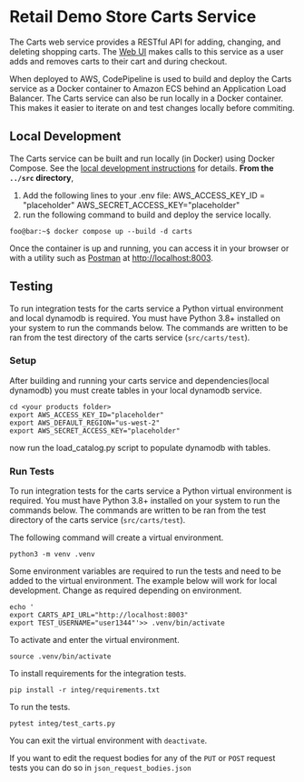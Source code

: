 # Retail Demo Store Carts Service

The Carts web service provides a RESTful API for adding, changing, and deleting shopping carts. The [Web UI](../web-ui) makes calls to this service as a user adds and removes carts to their cart and during checkout.

When deployed to AWS, CodePipeline is used to build and deploy the Carts service as a Docker container to Amazon ECS behind an Application Load Balancer. The Carts service can also be run locally in a Docker container. This makes it easier to iterate on and test changes locally before commiting.

## Local Development

The Carts service can be built and run locally (in Docker) using Docker Compose. See the [local development instructions](../) for details. **From the `../src` directory**, 
1. Add the following lines to your .env file:
AWS_ACCESS_KEY_ID = "placeholder"
AWS_SECRET_ACCESS_KEY="placeholder"
2. run the following command to build and deploy the service locally.

```console
foo@bar:~$ docker compose up --build -d carts
```

Once the container is up and running, you can access it in your browser or with a utility such as [Postman](https://www.postman.com/) at [http://localhost:8003](http://localhost:8003).

## Testing
To run integration tests for the carts service a Python virtual environment and local dynamodb is required. You must have Python 3.8+ installed on your system to run the commands below. The commands are written to be ran from the test directory of the carts service (`src/carts/test`).
### Setup
After building and running your carts service and dependencies(local dynamodb) you must create tables in your local dynamodb service.

```console
cd <your products folder>
export AWS_ACCESS_KEY_ID="placeholder"
export AWS_DEFAULT_REGION="us-west-2"
export AWS_SECRET_ACCESS_KEY="placeholder"
```
now run the load_catalog.py script to populate dynamodb with tables.

### Run Tests
To run integration tests for the carts service a Python virtual environment is required. You must have Python 3.8+ installed on your system to run the commands below. The commands are written to be ran from the test directory of the carts service (`src/carts/test`).

The following command will create a virtual environment. 
```console
python3 -m venv .venv
```

Some environment variables are required to run the tests and need to be added to the virtual environment. The example below will work for local development. Change as required depending on environment.
```console
echo '
export CARTS_API_URL="http://localhost:8003"
export TEST_USERNAME="user1344"'>> .venv/bin/activate
```

To activate and enter the virtual environment.
```console
source .venv/bin/activate
```

To install requirements for the integration tests.
```console
pip install -r integ/requirements.txt
```

To run the tests.
```console
pytest integ/test_carts.py
```

You can exit the virtual environment with `deactivate`.

If you want to edit the request bodies for any of the `PUT` or `POST` request tests you can do so in `json_request_bodies.json`
